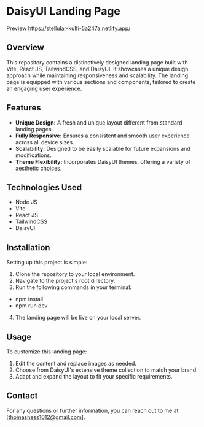 # DaisyUI Landing Page

Preview
https://stellular-kulfi-5a247a.netlify.app/

## Overview
This repository contains a distinctively designed landing page built with Vite, React JS, TailwindCSS, and DaisyUI. It showcases a unique design approach while maintaining responsiveness and scalability. The landing page is equipped with various sections and components, tailored to create an engaging user experience.

## Features
- **Unique Design:** A fresh and unique layout different from standard landing pages.
- **Fully Responsive:** Ensures a consistent and smooth user experience across all device sizes.
- **Scalability:** Designed to be easily scalable for future expansions and modifications.
- **Theme Flexibility:** Incorporates DaisyUI themes, offering a variety of aesthetic choices.

## Technologies Used
- Node JS
- Vite
- React JS
- TailwindCSS
- DaisyUI

## Installation
Setting up this project is simple:
1. Clone the repository to your local environment.
2. Navigate to the project's root directory.
3. Run the following commands in your terminal:

- npm install
- npm run dev

4. The landing page will be live on your local server.

## Usage
To customize this landing page:
1. Edit the content and replace images as needed.
2. Choose from DaisyUI's extensive theme collection to match your brand.
3. Adapt and expand the layout to fit your specific requirements.


## Contact
For any questions or further information, you can reach out to me at [thomashess1012@gmail.com].
